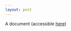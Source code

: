 ```yaml
---
layout: post
---
```


A document (accessible [here][pdf])

[pdf]: /assets/projects/monoallelic-brain/2016-02-19-binomial-models.pdf
